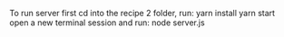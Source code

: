 To run server first cd into the recipe 2 folder,
run:
   yarn install
   yarn start
open a new terminal session and run:
  node server.js
